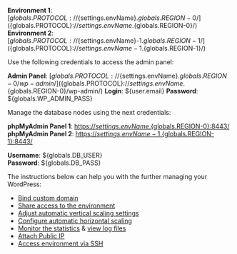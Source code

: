 **Environment 1**: [${globals.PROTOCOL}://${settings.envName}.${globals.REGION-0}/](${globals.PROTOCOL}://${settings.envName}.${globals.REGION-0}/)   
**Environment 2**: [${globals.PROTOCOL}://${settings.envName}-1.${globals.REGION-1}/](${globals.PROTOCOL}://${settings.envName}-1.${globals.REGION-1}/)

Use the following credentials to access the admin panel:

**Admin Panel**: [${globals.PROTOCOL}://${settings.envName}.${globals.REGION-0}/wp-admin/](${globals.PROTOCOL}://${settings.envName}.${globals.REGION-0}/wp-admin/)
**Login**: ${user.email}
**Password**: ${globals.WP_ADMIN_PASS}

Manage the database nodes using the next credentials:

**phpMyAdmin Panel 1**: [https://${settings.envName}.${globals.REGION-0}:8443/](https://${settings.envName}.${globals.REGION-0}:8443/)   
**phpMyAdmin Panel 2**: [https://${settings.envName}-1.${globals.REGION-1}:8443/](https://${settings.envName}-1.${globals.REGION-1}:8443/)

**Username**: ${globals.DB_USER}    
**Password**: ${globals.DB_PASS}  

The instructions below can help you with the further managing your WordPress:

* [Bind custom domain](https://docs.jelastic.com/custom-domain-via-cname)
* [Share access to the environment](http://docs.jelastic.com/share-environment)
* [Adjust automatic vertical scaling settings](http://docs.jelastic.com/automatic-vertical-scaling)
* [Configure automatic horizontal scaling](http://docs.jelastic.com/automatic-horizontal-scaling)
* [Monitor the statistics](http://docs.jelastic.com/view-app-statistics) & [view log files](https://docs.jelastic.com/view-log-files)
* [Attach Public IP](https://docs.jelastic.com/public-ip)
* [Access environment via SSH](https://docs.jelastic.com/ssh-access)
